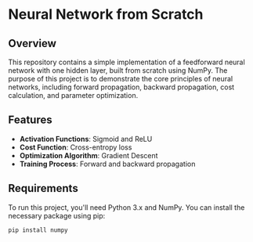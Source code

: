 # Neural Network from Scratch

## Overview

This repository contains a simple implementation of a feedforward neural network with one hidden layer, built from scratch using NumPy. The purpose of this project is to demonstrate the core principles of neural networks, including forward propagation, backward propagation, cost calculation, and parameter optimization.

## Features

- **Activation Functions**: Sigmoid and ReLU
- **Cost Function**: Cross-entropy loss
- **Optimization Algorithm**: Gradient Descent
- **Training Process**: Forward and backward propagation

## Requirements

To run this project, you'll need Python 3.x and NumPy. You can install the necessary package using pip:

```bash
pip install numpy
